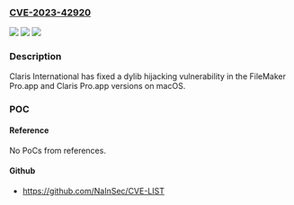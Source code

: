 ### [CVE-2023-42920](https://cve.mitre.org/cgi-bin/cvename.cgi?name=CVE-2023-42920)
![](https://img.shields.io/static/v1?label=Product&message=FileMaker%20Pro&color=blue)
![](https://img.shields.io/static/v1?label=Version&message=unspecified%3C%2020.2%20&color=brighgreen)
![](https://img.shields.io/static/v1?label=Vulnerability&message=Exploiting%20this%20vulnerability%20enables%20an%20attacker%20to%20execute%20custom%20code%20on%20behalf%20of%20FileMaker%20Pro%20or%20Claris%20Pro%2C%20even%20without%20the%20user%20having%20proper%20access.%20This%20flaw%20may%20potentially%20lead%20to%20unauthorized%20access%20to%20sensitive%20user%20information%20or%20the%20execution%20of%20unauthorized%20actions%20within%20the%20application.&color=brighgreen)

### Description

Claris International has fixed a dylib hijacking vulnerability in the FileMaker Pro.app and Claris Pro.app versions on macOS.

### POC

#### Reference
No PoCs from references.

#### Github
- https://github.com/NaInSec/CVE-LIST

